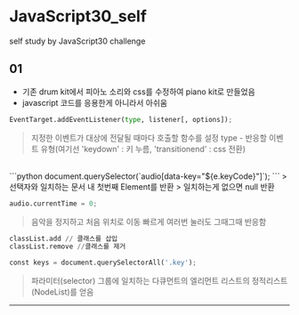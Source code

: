 # JavaScript30_self
 self study by JavaScript30 challenge
 
## 01
- 기존 drum kit에서 피아노 소리와 css를 수정하여 piano kit로 만들었음
- javascript 코드를 응용한게 아니라서 아쉬움   

```python
EventTarget.addEventListener(type, listener[, options]);
```
> 지정한 이벤트가 대상에 전달될 때마다 호출할 함수를 설정
> type - 반응할 이벤트 유형(여기선 'keydown' : 키 누름, 'transitionend' : css 전환)  

<br/>
```python
document.querySelector(`audio[data-key="${e.keyCode}"]`);
```
> 선택자와 일치하는 문서 내 첫번째 Element를 반환
> 일치하는게 없으면 null 반환  


```python
audio.currentTime = 0;
```
> 음악을 정지하고 처음 위치로 이동
> 빠르게 여러번 눌러도 그때그때 반응함  


```python
classList.add // 클래스를 삽입
classList.remove //클래스를 제거
```  


```python
const keys = document.querySelectorAll('.key');
```
> 파라미터(selector) 그룹에 일치하는 다큐먼트의 엘리먼트 리스트의 정적리스트(NodeList)를 얻음  

***
